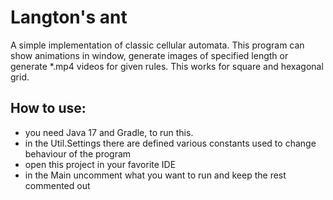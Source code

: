 # Langton's ant
A simple implementation of classic cellular automata. This program can show animations in window, generate images of 
specified length or generate *.mp4 videos for given rules. This works for square and hexagonal grid.

## How to use:
 - you need Java 17 and Gradle, to run this.
 - in the Util.Settings there are defined various constants used to change behaviour of the program
 - open this project in your favorite IDE
 - in the Main uncomment what you want to run and keep the rest commented out
